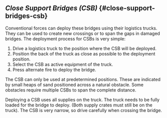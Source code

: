 ## _Close Support Bridges (CSB)_ {#close-support-bridges-csb}

Conventional forces can deploy these bridges using their logistics trucks. They can be used to create new crossings or to span the gaps in damaged bridges. The deployment process for CSBs is very simple:

1.  Drive a logistics truck to the position where the CSB will be deployed.
2.  Position the back of the truck as close as possible to the deployment position.
3.  Select the CSB as active equipment of the truck.
4.  Press alternate fire to deploy the bridge.

The CSB can only be used at predetermined positions. These are indicated by small heaps of sand positioned across a natural obstacle. Some obstacles require multiple CSBs to span the complete distance.

Deploying a CSB uses all supplies on the truck. The truck needs to be fully loaded for the bridge to deploy. (Both supply crates must still be on the truck). The CSB is very narrow, so drive carefully when crossing the bridge.